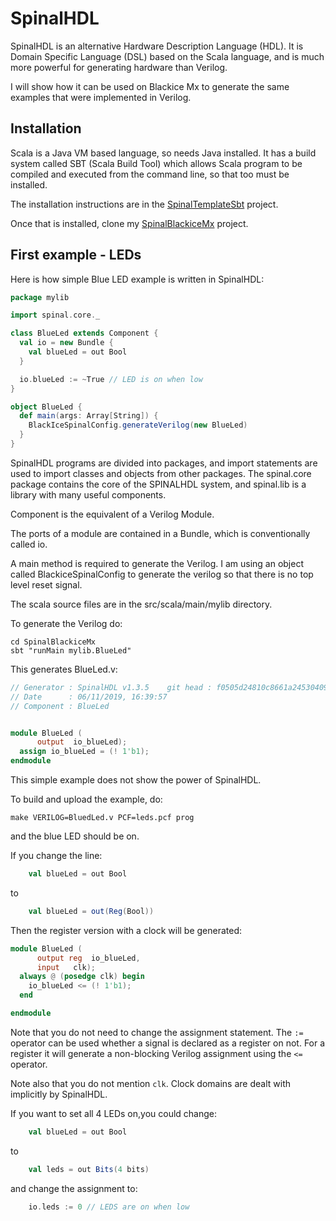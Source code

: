 # SpinalHDL

SpinalHDL is an alternative Hardware Description Language (HDL). It is Domain Specific Language (DSL) based on the Scala language, and is much more powerful for generating hardware than Verilog.

I will show how it can be used on Blackice Mx to generate the same examples that were implemented in Verilog.

## Installation

Scala is a Java VM based language, so needs Java installed. It has a build system called SBT (Scala Build Tool) which allows Scala program to be compiled and executed from the command line, so that too must be installed.

The installation instructions are in the [SpinalTemplateSbt](https://github.com/SpinalHDL/SpinalTemplateSbt) project.

Once that is installed, clone my [SpinalBlackiceMx](https://github.com/lawrie/SpinalBlackiceMx) project.

## First example - LEDs

Here is how simple Blue LED example is written in SpinalHDL:

```scala
package mylib

import spinal.core._

class BlueLed extends Component {
  val io = new Bundle {
    val blueLed = out Bool
  }

  io.blueLed := ~True // LED is on when low
}

object BlueLed {
  def main(args: Array[String]) {
    BlackIceSpinalConfig.generateVerilog(new BlueLed)
  }
}
```

SpinalHDL programs are divided into packages, and import statements are used to import classes and objects from other packages. The spinal.core package contains the core of the SPINALHDL system, and spinal.lib is a library with many useful components.

Component is the equivalent of a Verilog Module.

The ports of a module are contained in a Bundle, which is conventionally called io.

A main method is required to generate the Verilog. I am using an object called BlackiceSpinalConfig to generate the verilog so that there is no top level reset signal.

The scala source files are in the src/scala/main/mylib directory. 

To generate the Verilog do:

```
cd SpinalBlackiceMx
sbt "runMain mylib.BlueLed"
```

This generates BlueLed.v:

```verilog
// Generator : SpinalHDL v1.3.5    git head : f0505d24810c8661a24530409359554b7cfa271a
// Date      : 06/11/2019, 16:39:57
// Component : BlueLed


module BlueLed (
      output  io_blueLed);
  assign io_blueLed = (! 1'b1);
endmodule
```

This simple example does not show the power of SpinalHDL.

To build and upload the example, do:

```
make VERILOG=BluedLed.v PCF=leds.pcf prog
```

and the blue LED should be on.

If you change the line:

```scala
    val blueLed = out Bool
```

to

```scala
    val blueLed = out(Reg(Bool))
```

Then the register version with a clock will be generated:

```verilog
module BlueLed (
      output reg  io_blueLed,
      input   clk);
  always @ (posedge clk) begin
    io_blueLed <= (! 1'b1);
  end

endmodule
```

Note that you do not need to change the assignment statement. The `:=` operator can be used whether a signal is declared as a register on not. For a register it will generate a non-blocking Verilog assignment using the `<=` operator.

Note also that you do not mention `clk`. Clock domains are dealt with implicitly by SpinalHDL.

If you want to set all 4 LEDs on,you could change:

```scala
    val blueLed = out Bool
```

to

```scala
    val leds = out Bits(4 bits)
```

and change the assignment to:

```scala 
    io.leds := 0 // LEDS are on when low
```
